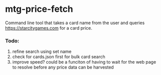 # mtg-price-fetch

Command line tool that takes a card name from the user and queries https://starcitygames.com for a card price.

### Todo:
1. refine search using set name
2. check for cards.json first for bulk card search
3. improve speed? could be a funciton of having to wait for the web page to resolve before any price data can be harvested
